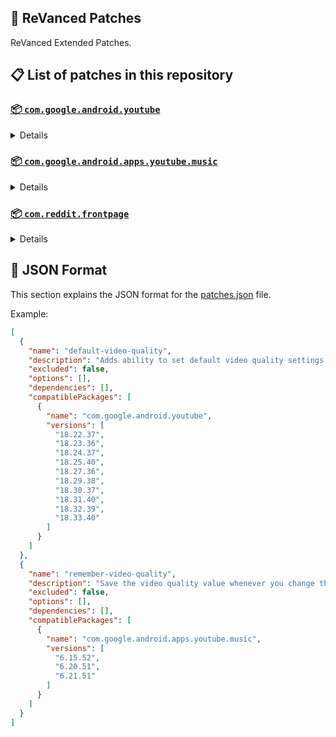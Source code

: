 ## 🧩 ReVanced Patches

ReVanced Extended Patches.

## 📋 List of patches in this repository

### [📦 `com.google.android.youtube`](https://play.google.com/store/apps/details?id=com.google.android.youtube)
<details>

| 💊 Patch | 📜 Description | 🏹 Target Version |
|:--------:|:--------------:|:-----------------:|
| `add-splash-animation` | Adds splash animation, which was removed in YT v18.19.36+. This patch cannot be used with 'custom-branding-icon' patch | 18.22.37 ~ 18.33.40 |
| `alternative-thumbnails` | Adds an option to replace video thumbnails with still image captures of the video. | 18.22.37 ~ 18.33.40 |
| `append-time-stamps-information` | Add the current video quality or playback speed in brackets next to the current time. | 18.22.37 ~ 18.33.40 |
| `bypass-ambient-mode-restrictions` | Bypass ambient mode restrictions in battery saver mode. | 18.22.37 ~ 18.33.40 |
| `change-homepage` | Change home page to subscription feed. | 18.22.37 ~ 18.33.40 |
| `custom-branding-youtube-name` | Rename the YouTube app to the name specified in options.json. | 18.22.37 ~ 18.33.40 |
| `custom-branding-icon-mmt` | Changes the YouTube launcher icon to MMT. | 18.22.37 ~ 18.33.40 |
| `custom-branding-icon-revancify-blue` | Changes the YouTube launcher icon to Revancify Blue. | 18.22.37 ~ 18.33.40 |
| `custom-branding-icon-revancify-red` | Changes the YouTube launcher icon to Revancify Red. | 18.22.37 ~ 18.33.40 |
| `custom-double-tap-length` | Add 'double-tap to seek' value. | 18.22.37 ~ 18.33.40 |
| `custom-package-name` | Specifies the package name for YouTube and YT Music in the MicroG build. | all |
| `custom-playback-speed` | Adds more playback speed options. | 18.22.37 ~ 18.33.40 |
| `custom-seekbar-color` | Change seekbar color in video player and video thumbnails. | 18.22.37 ~ 18.33.40 |
| `custom-speed-overlay` | Customize 'Play at 2x speed' while holding down. | 18.22.37 ~ 18.33.40 |
| `default-playback-speed` | Adds ability to set default playback speed settings. | 18.22.37 ~ 18.33.40 |
| `default-video-quality` | Adds ability to set default video quality settings. | 18.22.37 ~ 18.33.40 |
| `disable-quic-protocol` | Disable CronetEngine's QUIC protocol. | 18.22.37 ~ 18.33.40 |
| `disable-shorts-on-startup` | Disables playing YouTube Shorts when launching YouTube. | 18.22.37 ~ 18.33.40 |
| `disable-auto-captions` | Disables forced auto captions. | 18.22.37 ~ 18.33.40 |
| `disable-haptic-feedback` | Disable haptic feedback when swiping. | 18.22.37 ~ 18.33.40 |
| `disable-hdr-video` | Disable HDR video. | 18.22.37 ~ 18.33.40 |
| `disable-landscape-mode` | Disable landscape mode when entering fullscreen. | 18.22.37 ~ 18.33.40 |
| `disable-pip-notification` | Disable pip notification when you first launch pip mode. | 18.22.37 ~ 18.33.40 |
| `enable-compact-controls-overlay` | Enables compact control overlay. | 18.22.37 ~ 18.33.40 |
| `enable-debug-logging` | Adds debugging options. | 18.22.37 ~ 18.33.40 |
| `enable-external-browser` | Open url outside the app in an external browser. | 18.22.37 ~ 18.33.40 |
| `enable-minimized-playback` | Enables minimized and background playback. | 18.22.37 ~ 18.33.40 |
| `enable-new-comment-popup-panels` | Enables a new type of comment popup panel in the shorts player. | 18.22.37 ~ 18.33.40 |
| `enable-new-splash-animation` | Enables a new type of splash animation. | 18.22.37 ~ 18.33.40 |
| `enable-new-thumbnail-preview` | Enables a new type of thumbnail preview. | 18.22.37 ~ 18.33.40 |
| `enable-old-quality-layout` | Enables the original quality flyout menu. | 18.22.37 ~ 18.33.40 |
| `enable-open-links-directly` | Skips over redirection URLs to external links. | 18.22.37 ~ 18.33.40 |
| `enable-seekbar-tapping` | Enables tap-to-seek on the seekbar of the video player. | 18.22.37 ~ 18.33.40 |
| `enable-tablet-mini-player` | Enables the tablet mini player layout. | 18.22.37 ~ 18.33.40 |
| `enable-tablet-navigation-bar` | Enables the tablet navigation bar. | 18.22.37 ~ 18.33.40 |
| `enable-wide-search-bar` | Replaces the search icon with a wide search bar. This will hide the YouTube logo when active. | 18.22.37 ~ 18.33.40 |
| `force-opus-codec` | Forces the OPUS codec for audios. | 18.22.37 ~ 18.33.40 |
| `force-vp9-codec` | Forces the VP9 codec for videos. | 18.22.37 ~ 18.33.40 |
| `force-hide-player-button-background` | Force hides the background from the video player buttons. | 18.22.37 ~ 18.33.40 |
| `force-premium-heading` | Forces premium heading on the homepage. | 18.22.37 ~ 18.33.40 |
| `header-switch` | Add switch to change header. | 18.22.37 ~ 18.33.40 |
| `hide-account-menu` | Hide account menu elements. | 18.22.37 ~ 18.33.40 |
| `hide-auto-player-popup-panels` | Hide automatic popup panels (playlist or live chat) on video player. | 18.22.37 ~ 18.33.40 |
| `hide-autoplay-button` | Hides the autoplay button in the video player. | 18.22.37 ~ 18.33.40 |
| `hide-autoplay-preview` | Hides the autoplay preview container in the fullscreen. | 18.22.37 ~ 18.33.40 |
| `hide-button-container` | Adds the options to hide action buttons under a video. | 18.22.37 ~ 18.33.40 |
| `hide-captions-button` | Hides the captions button in the video player. | 18.22.37 ~ 18.33.40 |
| `hide-cast-button` | Hides the cast button in the video player. | 18.22.37 ~ 18.33.40 |
| `hide-category-bar` | Hides the category bar in video feeds. | 18.22.37 ~ 18.33.40 |
| `hide-channel-avatar-section` | Hides the channel avatar section of the subscription feed. | 18.22.37 ~ 18.33.40 |
| `hide-channel-watermark` | Hides creator's watermarks on videos. | 18.22.37 ~ 18.33.40 |
| `hide-collapse-button` | Hides the collapse button in the video player. | 18.22.37 ~ 18.33.40 |
| `hide-comment-component` | Hides components related to comments. | 18.22.37 ~ 18.33.40 |
| `hide-crowdfunding-box` | Hides the crowdfunding box between the player and video description. | 18.22.37 ~ 18.33.40 |
| `hide-description-components` | Hides description components. | 18.22.37 ~ 18.33.40 |
| `hide-double-tap-overlay-filter` | Hides the double tap dark filter layer. | 18.22.37 ~ 18.33.40 |
| `hide-end-screen-cards` | Hides the suggested video cards at the end of a video in fullscreen. | 18.22.37 ~ 18.33.40 |
| `hide-end-screen-overlay` | Hide end screen overlay on swipe controls. | 18.22.37 ~ 18.33.40 |
| `hide-feed-flyout-panel` | Hides feed flyout panel components. | 18.22.37 ~ 18.33.40 |
| `hide-filmstrip-overlay` | Hide filmstrip overlay on swipe controls. | 18.22.37 ~ 18.33.40 |
| `hide-floating-microphone` | Hides the floating microphone button which appears in search. | 18.22.37 ~ 18.33.40 |
| `hide-fullscreen-panels` | Hides video description and comments panel in fullscreen view. | 18.22.37 ~ 18.33.40 |
| `hide-general-ads` | Hides general ads. | 18.22.37 ~ 18.33.40 |
| `hide-handle` | Hides the handle in the account switcher. | 18.22.37 ~ 18.33.40 |
| `hide-info-cards` | Hides info-cards in videos. | 18.22.37 ~ 18.33.40 |
| `hide-latest-videos-button` | Hides latest videos button in home feed. | 18.22.37 ~ 18.33.40 |
| `hide-layout-components` | Hides general layout components. | 18.22.37 ~ 18.33.40 |
| `hide-load-more-button` | Hides the button under videos that loads similar videos. | 18.22.37 ~ 18.33.40 |
| `hide-mix-playlists` | Hides mix playlists from home feed and video player. | 18.22.37 ~ 18.33.40 |
| `hide-music-button` | Hides the YouTube Music button in the video player. | 18.22.37 ~ 18.33.40 |
| `hide-navigation-buttons` | Adds options to hide or change navigation buttons. | 18.22.37 ~ 18.33.40 |
| `hide-navigation-label` | Hide navigation bar labels. | 18.22.37 ~ 18.33.40 |
| `hide-player-button-background` | Hide player button background. | 18.22.37 ~ 18.33.40 |
| `hide-player-flyout-panel` | Hides player flyout panel components. | 18.22.37 ~ 18.33.40 |
| `hide-player-overlay-filter` | Hides the dark filter layer from the player's background. | 18.22.37 ~ 18.33.40 |
| `hide-previous-next-button` | Hides the previous and next button in the player controller. | 18.22.37 ~ 18.33.40 |
| `hide-quick-actions` | Adds the options to hide quick actions components in the fullscreen. | 18.22.37 ~ 18.33.40 |
| `hide-seek-message` | Hides the 'Slide left or right to seek' message container. | 18.22.37 ~ 18.33.40 |
| `hide-seekbar` | Hides the seekbar in video player and video thumbnails. | 18.22.37 ~ 18.33.40 |
| `hide-shorts-components` | Hides other Shorts components. | 18.22.37 ~ 18.33.40 |
| `hide-snack-bar` | Hides the snack bar action popup. | 18.22.37 ~ 18.33.40 |
| `hide-suggested-actions` | Hide the suggested actions bar inside the player. | 18.22.37 ~ 18.33.40 |
| `hide-suggested-video-overlay` | Hide the suggested video overlay to play next. | 18.22.37 ~ 18.33.40 |
| `hide-suggestions-shelf` | Hides the suggestions shelf. | 18.22.37 ~ 18.33.40 |
| `hide-time-stamp` | Hides timestamp in video player. | 18.22.37 ~ 18.33.40 |
| `hide-tooltip-content` | Hides the tooltip box that appears on first install. | 18.22.37 ~ 18.33.40 |
| `hide-trending-searches` | Hide trending searches in the search bar. | 18.22.37 ~ 18.33.40 |
| `hide-video-ads` | Hides ads in the video player. | 18.22.37 ~ 18.33.40 |
| `language-switch` | Add language switch toggle. | 18.22.37 ~ 18.33.40 |
| `layout-switch` | Tricks the dpi to use some tablet/phone layouts. | 18.22.37 ~ 18.33.40 |
| `materialyou` | Enables MaterialYou theme for Android 12+ | 18.22.37 ~ 18.33.40 |
| `microg-support` | Allows ReVanced Extended to run without root and under a different package name with MicroG. | 18.22.37 ~ 18.33.40 |
| `overlay-buttons` | Add overlay buttons to the player. | 18.22.37 ~ 18.33.40 |
| `return-youtube-dislike` | Shows the dislike count of videos using the Return YouTube Dislike API. | 18.22.37 ~ 18.33.40 |
| `settings` | Applies mandatory patches to implement ReVanced Extended Settings into the application. | 18.22.37 ~ 18.33.40 |
| `sponsorblock` | Integrates SponsorBlock which allows skipping video segments such as sponsored content. | 18.22.37 ~ 18.33.40 |
| `spoof-app-version` | Tricks YouTube into thinking, you are running an older version of the app. One of the side effects also includes restoring the old UI. | 18.22.37 ~ 18.33.40 |
| `spoof-player-parameters` | Spoofs player parameters to prevent playback issues. | 18.22.37 ~ 18.33.40 |
| `swipe-controls` | Adds volume and brightness swipe controls. | 18.22.37 ~ 18.33.40 |
| `theme` | Change the app's theme to the values specified in options.json. | 18.22.37 ~ 18.33.40 |
| `translations` | Add Crowdin translations for YouTube. | 18.22.37 ~ 18.33.40 |
</details>

### [📦 `com.google.android.apps.youtube.music`](https://play.google.com/store/apps/details?id=com.google.android.apps.youtube.music)
<details>

| 💊 Patch | 📜 Description | 🏹 Target Version |
|:--------:|:--------------:|:-----------------:|
| `amoled` | Applies pure black theme on some components. | 6.15.52 ~ 6.21.51 |
| `background-play` | Enables playing music in the background. | 6.15.52 ~ 6.21.51 |
| `bitrate-default-value` | Set the audio quality to "Always High" when you first install the app. | 6.15.52 ~ 6.21.51 |
| `certificate-spoof` | Spoofs the YouTube Music certificate for Android Auto. | 6.15.52 ~ 6.21.51 |
| `custom-branding-music-name` | Rename the YouTube Music app to the name specified in options.json. | 6.15.52 ~ 6.21.51 |
| `custom-branding-icon-mmt` | Changes the YouTube Music launcher icon to MMT. | 6.15.52 ~ 6.21.51 |
| `custom-branding-icon-revancify-blue` | Changes the YouTube Music launcher icon to Revancify Blue. | 6.15.52 ~ 6.21.51 |
| `custom-branding-icon-revancify-red` | Changes the YouTube Music launcher icon to Revancify Red. | 6.15.52 ~ 6.21.51 |
| `custom-package-name` | Specifies the package name for YouTube and YT Music in the MicroG build. | all |
| `custom-playback-speed` | Adds more playback speed options. | 6.15.52 ~ 6.21.51 |
| `disable-auto-captions` | Disables forced auto captions. | 6.15.52 ~ 6.21.51 |
| `enable-black-navigation-bar` | Sets the navigation bar color to black. | 6.15.52 ~ 6.21.51 |
| `enable-color-match-player` | Matches the color of the mini player and the fullscreen player. | 6.15.52 ~ 6.21.51 |
| `enable-compact-dialog` | Enable compact dialog on phone. | 6.15.52 ~ 6.21.51 |
| `enable-custom-filter` | Enables custom filter to hide layout components. | 6.15.52 ~ 6.21.51 |
| `enable-debug-logging` | Adds debugging options. | 6.15.52 ~ 6.21.51 |
| `enable-force-minimized-player` | Keep player permanently minimized even if another track is played. | 6.15.52 ~ 6.21.51 |
| `enable-landscape-mode` | Enables entry into landscape mode by screen rotation on the phone. | 6.15.52 ~ 6.21.51 |
| `enable-minimized-playback` | Enables minimized playback on Kids music. | 6.15.52 ~ 6.21.51 |
| `enable-new-layout` | Enable new player layouts. | 6.15.52 ~ 6.21.51 |
| `enable-old-style-library-shelf` | Return the library shelf to old style. | 6.15.52 ~ 6.21.51 |
| `enable-old-style-miniplayer` | Return the miniplayers to old style. | 6.15.52 ~ 6.21.51 |
| `enable-opus-codec` | Enable opus codec when playing audio. | 6.15.52 ~ 6.21.51 |
| `enable-playback-speed` | Add playback speed button to the flyout panel. | 6.15.52 ~ 6.21.51 |
| `enable-sleep-timer` | Add sleep timer to flyout menu. | 6.15.52 ~ 6.21.51 |
| `enable-zen-mode` | Adds a grey tint to the video player to reduce eye strain. | 6.15.52 ~ 6.21.51 |
| `exclusive-audio-playback` | Enables the option to play music without video. | 6.15.52 ~ 6.21.51 |
| `hide-account-menu` | Hide account menu elements. | 6.15.52 ~ 6.21.51 |
| `hide-action-bar-label` | Hide labels in action bar. | 6.15.52 ~ 6.21.51 |
| `hide-button-shelf` | Hides the button shelf from homepage and explorer. | 6.15.52 ~ 6.21.51 |
| `hide-carousel-shelf` | Hides the carousel shelf from homepage and explorer. | 6.15.52 ~ 6.21.51 |
| `hide-cast-button` | Hides the cast button. | 6.15.52 ~ 6.21.51 |
| `hide-category-bar` | Hides the music category bar at the top of the homepage. | 6.15.52 ~ 6.21.51 |
| `hide-channel-guidelines` | Hides channel guidelines at the top of comments. | 6.15.52 ~ 6.21.51 |
| `hide-emoji-picker` | Hides emoji picker at the comments box. | 6.15.52 ~ 6.21.51 |
| `hide-flyout-panel` | Hides flyout panel components. | 6.15.52 ~ 6.21.51 |
| `hide-get-premium` | Hides "Get Premium" label from the account menu or settings. | 6.15.52 ~ 6.21.51 |
| `hide-handle` | Hides the handle in the account switcher. | 6.15.52 ~ 6.21.51 |
| `hide-music-ads` | Hides ads before playing a music. | 6.15.52 ~ 6.21.51 |
| `hide-navigation-bar-component` | Hides navigation bar components. | 6.15.52 ~ 6.21.51 |
| `hide-new-playlist-button` | Hides the "New playlist" button in the library. | 6.15.52 ~ 6.21.51 |
| `hide-playlist-card` | Hides the playlist card from homepage. | 6.15.52 ~ 6.21.51 |
| `hide-radio-button` | Hides start radio button. | 6.15.52 ~ 6.21.51 |
| `hide-taste-builder` | Hides the "Tell us which artists you like" card from homepage. | 6.15.52 ~ 6.21.51 |
| `hide-terms-container` | Hides terms of service container at the account menu. | 6.15.52 ~ 6.21.51 |
| `hide-tooltip-content` | Hides the tooltip box that appears on first install. | 6.15.52 ~ 6.21.51 |
| `hook-download-button` | Replaces the offline download button with an external download button. | 6.15.52 ~ 6.21.51 |
| `microg-support` | Allows ReVanced Extended Music to run without root and under a different package name with MicroG. | 6.15.52 ~ 6.21.51 |
| `remember-playback-speed` | Save the playback speed value whenever you change the playback speed. | 6.15.52 ~ 6.21.51 |
| `remember-repeat-state` | Remembers the state of the repeat. | 6.15.52 ~ 6.21.51 |
| `remember-shuffle-state` | Remembers the state of the shuffle. | 6.15.52 ~ 6.21.51 |
| `remember-video-quality` | Save the video quality value whenever you change the video quality. | 6.15.52 ~ 6.21.51 |
| `replace-cast-button` | Replace the cast button in the player with the open music button. | 6.15.52 ~ 6.21.51 |
| `replace-dismiss-queue` | Replace dismiss queue menu to watch on YouTube. | 6.15.52 ~ 6.21.51 |
| `return-youtube-dislike` | Shows the dislike count of videos using the Return YouTube Dislike API. | 6.15.52 ~ 6.21.51 |
| `settings` | Adds settings for ReVanced Extended to YouTube Music. | 6.15.52 ~ 6.21.51 |
| `sponsorblock` | Integrates SponsorBlock which allows skipping video segments such as sponsored content. | 6.15.52 ~ 6.21.51 |
| `spoof-app-version` | Spoof the YouTube Music client version. | 6.15.52 ~ 6.21.51 |
| `start-page` | Set the default start page. | 6.15.52 ~ 6.21.51 |
| `translations` | Add Crowdin translations for YouTube Music. | 6.15.52 ~ 6.21.51 |
</details>

### [📦 `com.reddit.frontpage`](https://play.google.com/store/apps/details?id=com.reddit.frontpage)
<details>

| 💊 Patch | 📜 Description | 🏹 Target Version |
|:--------:|:--------------:|:-----------------:|
| `disable-screenshot-popup` | Disables the popup that shows up when taking a screenshot. | all |
| `hide-ads` | Hides ads from the Reddit. | all |
| `hide-navigation-buttons` | Hide buttons at navigation bar. | all |
| `hide-place-button` | Hide r/place button in toolbar. | all |
| `open-links-directly` | Skips over redirection URLs to external links. | all |
| `open-links-externally` | Open links outside of the app directly in your browser. | all |
| `premium-icon` | Unlocks premium icons. | all |
| `reddit-settings` | Adds ReVanced Extended Settings to Reddit. | all |
| `sanitize-sharing-links` | Removes (tracking) query parameters from the URLs when sharing links. | all |
</details>



## 📝 JSON Format

This section explains the JSON format for the [patches.json](patches.json) file.

Example:

```json
[
  {
    "name": "default-video-quality",
    "description": "Adds ability to set default video quality settings.",
    "excluded": false,
    "options": [],
    "dependencies": [],
    "compatiblePackages": [
      {
        "name": "com.google.android.youtube",
        "versions": [
          "18.22.37",
          "18.23.36",
          "18.24.37",
          "18.25.40",
          "18.27.36",
          "18.29.38",
          "18.30.37",
          "18.31.40",
          "18.32.39",
          "18.33.40"
        ]
      }
    ]
  },
  {
    "name": "remember-video-quality",
    "description": "Save the video quality value whenever you change the video quality.",
    "excluded": false,
    "options": [],
    "dependencies": [],
    "compatiblePackages": [
      {
        "name": "com.google.android.apps.youtube.music",
        "versions": [
          "6.15.52",
          "6.20.51",
          "6.21.51"
        ]
      }
    ]
  }
]
```